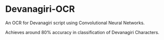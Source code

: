# Devanagiri-OCR
An OCR for Devanagiri script using Convolutional Neural Networks.

Achieves around 80% accuracy in classification of Devanagiri Characters.
